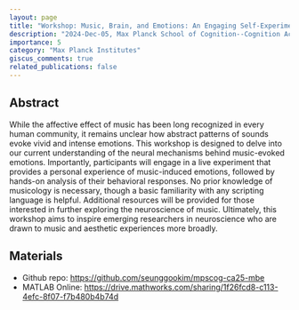 ```yaml
---
layout: page
title: "Workshop: Music, Brain, and Emotions: An Engaging Self-Experiment🥲"
description: "2024-Dec-05, Max Planck School of Cognition--Cognition Academies"
importance: 5
category: "Max Planck Institutes"
giscus_comments: true
related_publications: false
---
```


## Abstract

While the affective effect of music has been long recognized in every human community, it remains unclear how abstract patterns of sounds evoke vivid and intense emotions. This workshop is designed to delve into our current understanding of the neural mechanisms behind music-evoked emotions. Importantly, participants will engage in a live experiment that provides a personal experience of music-induced emotions, followed by hands-on analysis of their behavioral responses. No prior knowledge of musicology is necessary, though a basic familiarity with any scripting language is helpful. Additional resources will be provided for those interested in further exploring the neuroscience of music. Ultimately, this workshop aims to inspire emerging researchers in neuroscience who are drawn to music and aesthetic experiences more broadly.

## Materials

- Github repo: <https://github.com/seunggookim/mpscog-ca25-mbe>
- MATLAB Online: <https://drive.mathworks.com/sharing/1f26fcd8-c113-4efc-8f07-f7b480b4b74d>
